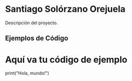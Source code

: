 
# Santiago Solórzano Orejuela 

Descripción del proyecto.

## Ejemplos de Código

# Aquí va tu código de ejemplo
print("Hola, mundo!")